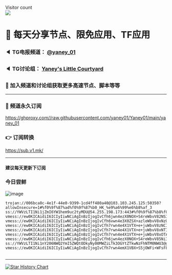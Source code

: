 <p align="left"> 
  Visitor count<br>
  <img src="https://profile-counter.glitch.me/yaney01/count.svg" />
</p>


# 🚀 每天分享节点、限免应用、TF应用
### 🔈 TG电报频道： [@yaney_01](https://t.me/yaney_01) 
### 🔈 TG讨论组： [Yaney's Little Courtyard](https://t.me/+caB8IkK7JvMzM2I1)
### 🔔 加入频道和讨论组获取更多高速节点、脚本等等  
***
### 🔗  频道永久订阅
   https://ghproxy.com//raw.githubusercontent.com/yaney01/Yaney01/main/yaney_01
### 👉  订阅转换
   https://sub.v1.mk/
***
#### 建议每天更新下订阅
### 今日尝鲜
![image](https://user-images.githubusercontent.com/53202722/235383909-25603e8d-7461-4796-a47d-01cc347aa60d.png)


```
trojan://006bca8c-4e1f-44e0-9399-1cd4ff480a40@103.103.245.125:50350?allowInsecure=1#%f0%9f%87%ad%f0%9f%87%b0_HK_%e9%a6%99%e6%b8%af_3
ss://YWVzLTI1Ni1jZmI6YW1hem9uc2tyMDU@54.255.198.173:443#%f0%9f%87%b8%f0%9f%87%ac_SG_%e6%96%b0%e5%8a%a0%e5%9d%a1_217
vmess://ew0KICAidiI6ICIyIiwNCiAgInBzIjogIvCfh6jwn4ezX0NOX+S4reWbvV82NSIsDQogICJhZGQiOiAiNDIuNy4yNC4xMiIsDQogICJwb3J0IjogIjM2MDE1IiwNCiAgImlkIjogIjg0OTkxMmMxLWVhNjctMzY0NC1hZTA5LWM3YTBkYjUyYzhiNSIsDQogICJhaWQiOiAiMCIsDQogICJzY3kiOiAiYXV0byIsDQogICJuZXQiOiAidGNwIiwNCiAgInR5cGUiOiAibm9uZSIsDQogICJob3N0IjogIiIsDQogICJwYXRoIjogIiIsDQogICJ0bHMiOiAiIiwNCiAgInNuaSI6ICIiDQp9
vmess://ew0KICAidiI6ICIyIiwNCiAgInBzIjogIvCfh6vwn4e3X0ZSX+azleWbvV8xNzUiLA0KICAiYWRkIjogIjE1Ni4yNDkuMTguMzYiLA0KICAicG9ydCI6ICI0MjMzNSIsDQogICJpZCI6ICI0MTgwNDhhZi1hMjkzLTRiOTktOWIwYy05OGNhMzU4MGRkMjQiLA0KICAiYWlkIjogIjY0IiwNCiAgInNjeSI6ICJhdXRvIiwNCiAgIm5ldCI6ICJ0Y3AiLA0KICAidHlwZSI6ICJub25lIiwNCiAgImhvc3QiOiAiIiwNCiAgInBhdGgiOiAiIiwNCiAgInRscyI6ICIiLA0KICAic25pIjogIiINCn0=
vmess://ew0KICAidiI6ICIyIiwNCiAgInBzIjogIvCfh7rwn4e4X1VTX+e+juWbvV8zNCIsDQogICJhZGQiOiAidXNzaHNiYWIuMTE0NTE0NzgyLnh5eiIsDQogICJwb3J0IjogIjIwNTIiLA0KICAiaWQiOiAiMTRhOGJhMzgtODkxOC0zZGUxLWJjOTMtOWZjODc3NzdkYTMwIiwNCiAgImFpZCI6ICIwIiwNCiAgInNjeSI6ICJhdXRvIiwNCiAgIm5ldCI6ICJ3cyIsDQogICJ0eXBlIjogIm5vbmUiLA0KICAiaG9zdCI6ICJ1c3Noc2JhYi4xMTQ1MTQ3ODIueHl6IiwNCiAgInBhdGgiOiAiL2phdmF2dWVjbiIsDQogICJ0bHMiOiAiIiwNCiAgInNuaSI6ICIiDQp9
vmess://ew0KICAidiI6ICIyIiwNCiAgInBzIjogIvCfh7rwn4e4X1VTX+e+juWbvV8xNTIiLA0KICAiYWRkIjogIjEwOC4xODYuMTkyLjI1MyIsDQogICJwb3J0IjogIjM1NTAyIiwNCiAgImlkIjogIjQxODA0OGFmLWEyOTMtNGI5OS05YjBjLTk4Y2EzNTgwZGQyNCIsDQogICJhaWQiOiAiNjQiLA0KICAic2N5IjogImF1dG8iLA0KICAibmV0IjogInRjcCIsDQogICJ0eXBlIjogIm5vbmUiLA0KICAiaG9zdCI6ICIiLA0KICAicGF0aCI6ICIiLA0KICAidGxzIjogIiIsDQogICJzbmkiOiAiIg0KfQ==
vmess://ew0KICAidiI6ICIyIiwNCiAgInBzIjogIvCfh7rwn4e4X1VTX+e+juWbvV8xOTAiLA0KICAiYWRkIjogIjEzNy4xNzUuMy4yMzEiLA0KICAicG9ydCI6ICI1MzA0MiIsDQogICJpZCI6ICI0MTgwNDhhZi1hMjkzLTRiOTktOWIwYy05OGNhMzU4MGRkMjQiLA0KICAiYWlkIjogIjY0IiwNCiAgInNjeSI6ICJhdXRvIiwNCiAgIm5ldCI6ICJ0Y3AiLA0KICAidHlwZSI6ICJub25lIiwNCiAgImhvc3QiOiAiIiwNCiAgInBhdGgiOiAiIiwNCiAgInRscyI6ICIiLA0KICAic25pIjogIiINCn0=
vmess://ew0KICAidiI6ICIyIiwNCiAgInBzIjogIvCfh6jwn4ezX0NOX+S4reWbvV85NiIsDQogICJhZGQiOiAiZ3p5ZC5qY25vZGUudG9wIiwNCiAgInBvcnQiOiAiMjMwMDIiLA0KICAiaWQiOiAiZTlhNjljMDMtMjFmOS00OWJkLTg1Y2ItZmQxNDU1MWEyZWZmIiwNCiAgImFpZCI6ICIwIiwNCiAgInNjeSI6ICJhdXRvIiwNCiAgIm5ldCI6ICJ3cyIsDQogICJ0eXBlIjogIm5vbmUiLA0KICAiaG9zdCI6ICJnenlkLmpjbm9kZS50b3AiLA0KICAicGF0aCI6ICIvIiwNCiAgInRscyI6ICIiLA0KICAic25pIjogIiINCn0=
ss://YWVzLTI1Ni1nY206NWQ2YmI5ZWQtODkyNy00MWZiLTk3OGYtZTkwNzFhNTM0NWU3@gzyd02.jcnode.top:49000#%f0%9f%87%a8%f0%9f%87%b3_CN_%e4%b8%ad%e5%9b%bd_129
vmess://ew0KICAidiI6ICIyIiwNCiAgInBzIjogIvCfh7rwn4emX1VBX+S5jOWFi+WFsF8xMzQiLA0KICAiYWRkIjogImhrZHN1YnYuMTE0NTE0NzgyLnh5eiIsDQogICJwb3J0IjogIjIwODIiLA0KICAiaWQiOiAiMDAyMDQ2NzMtZDBmMS0zNDlkLWFlNjEtMWZhOTM0Njg0OWVmIiwNCiAgImFpZCI6ICIwIiwNCiAgInNjeSI6ICJhdXRvIiwNCiAgIm5ldCI6ICJ3cyIsDQogICJ0eXBlIjogIm5vbmUiLA0KICAiaG9zdCI6ICJoa2RzdWJ2LjExNDUxNDc4Mi54eXoiLA0KICAicGF0aCI6ICIvc2R1YmZjIiwNCiAgInRscyI6ICIiLA0KICAic25pIjogIiINCn0=


```

***

[![Star History Chart](https://api.star-history.com/svg?repos=yaney01/Yaney01&type=Date)](https://star-history.com/#yaney01/Yaney01&Date)

